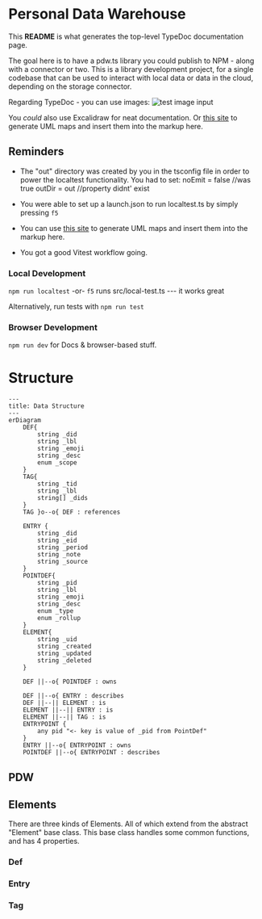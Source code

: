 # Personal Data Warehouse

This **README** is what generates the top-level TypeDoc documentation page. 

The goal here is to have a pdw.ts library you could publish to NPM - along with a connector or two. This is a library development project, for a single codebase that can be used to interact with local data or data in the cloud, depending on the storage connector.

Regarding TypeDoc - you can use images: ![test image input](/vite.svg)

You *could* also use Excalidraw for neat documentation. Or [this site](https://tsuml-demo.firebaseapp.com/) to generate UML maps and insert them into the markup here.

## Reminders

- The "out" directory was created by you in the tsconfig file in order to power the localtest functionality. You had to set: 
noEmit = false //was true
outDir = out //property didnt' exist

- You were able to set up a launch.json to run localtest.ts by simply pressing `f5`
- You can use [this site](https://tsuml-demo.firebaseapp.com/) to generate UML maps and insert them into the markup here.
- You got a good Vitest workflow going.

### Local Development
`npm run localtest` -or- `f5` runs src/local-test.ts --- it works great

Alternatively, run tests with `npm run test`

### Browser Development
`npm run dev` for Docs & browser-based stuff.

# Structure


```mermaid
---
title: Data Structure
---
erDiagram
    DEF{
        string _did
        string _lbl
        string _emoji
        string _desc
        enum _scope
    }
    TAG{
        string _tid
        string _lbl
        string[] _dids
    }
    TAG }o--o{ DEF : references

    ENTRY {
        string _did
        string _eid
        string _period
        string _note
        string _source
    }
    POINTDEF{
        string _pid
        string _lbl
        string _emoji
        string _desc
        enum _type
        enum _rollup
    }
    ELEMENT{
        string _uid
        string _created
        string _updated
        string _deleted
    }

    DEF ||--o{ POINTDEF : owns

    DEF ||--o{ ENTRY : describes
    DEF ||--|| ELEMENT : is
    ELEMENT ||--|| ENTRY : is
    ELEMENT ||--|| TAG : is
    ENTRYPOINT {
        any pid "<- key is value of _pid from PointDef"
    }
    ENTRY ||--o{ ENTRYPOINT : owns
    POINTDEF ||--o{ ENTRYPOINT : describes
```

## PDW

## Elements

There are three kinds of Elements. All of which extend from the abstract "Element" base class. This base class handles some common functions, and has 4 properties.

### Def


### Entry


### Tag



